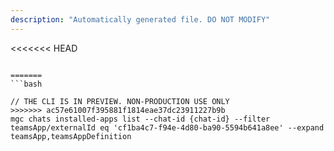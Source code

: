 ```yaml
---
description: "Automatically generated file. DO NOT MODIFY"
---
```


<<<<<<< HEAD
```cli

=======
```bash

// THE CLI IS IN PREVIEW. NON-PRODUCTION USE ONLY
>>>>>>> ac57e61007f395881f1814eae37dc23911227b9b
mgc chats installed-apps list --chat-id {chat-id} --filter teamsApp/externalId eq 'cf1ba4c7-f94e-4d80-ba90-5594b641a8ee' --expand teamsApp,teamsAppDefinition

```